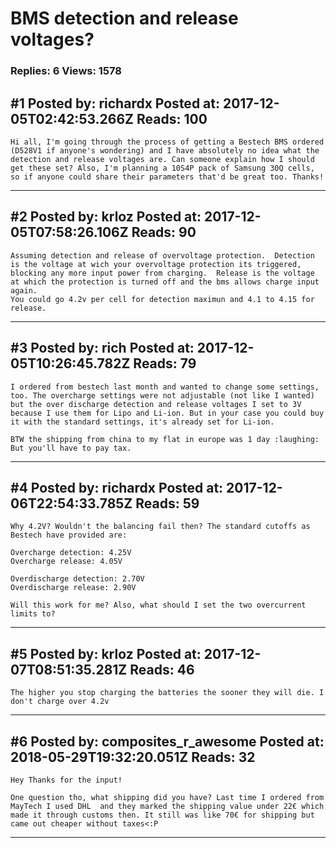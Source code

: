 # BMS detection and release voltages?

### Replies: 6 Views: 1578

## \#1 Posted by: richardx Posted at: 2017-12-05T02:42:53.266Z Reads: 100

```
Hi all, I'm going through the process of getting a Bestech BMS ordered (D528V1 if anyone's wondering) and I have absolutely no idea what the detection and release voltages are. Can someone explain how I should get these set? Also, I'm planning a 10S4P pack of Samsung 30Q cells, so if anyone could share their parameters that'd be great too. Thanks!
```

---
## \#2 Posted by: krloz Posted at: 2017-12-05T07:58:26.106Z Reads: 90

```
Assuming detection and release of overvoltage protection.  Detection is the voltage at wich your overvoltage protection its triggered, blocking any more input power from charging.  Release is the voltage at which the protection is turned off and the bms allows charge input again.  
You could go 4.2v per cell for detection maximun and 4.1 to 4.15 for release.
```

---
## \#3 Posted by: rich Posted at: 2017-12-05T10:26:45.782Z Reads: 79

```
I ordered from bestech last month and wanted to change some settings, too. The overcharge settings were not adjustable (not like I wanted) but the over discharge detection and release voltages I set to 3V because I use them for Lipo and Li-ion. But in your case you could buy it with the standard settings, it's already set for Li-ion.

BTW the shipping from china to my flat in europe was 1 day :laughing:
But you'll have to pay tax.
```

---
## \#4 Posted by: richardx Posted at: 2017-12-06T22:54:33.785Z Reads: 59

```
Why 4.2V? Wouldn't the balancing fail then? The standard cutoffs as Bestech have provided are:

Overcharge detection: 4.25V
Overcharge release: 4.05V

Overdischarge detection: 2.70V
Overdischarge release: 2.90V

Will this work for me? Also, what should I set the two overcurrent limits to?
```

---
## \#5 Posted by: krloz Posted at: 2017-12-07T08:51:35.281Z Reads: 46

```
The higher you stop charging the batteries the sooner they will die. I don't charge over 4.2v
```

---
## \#6 Posted by: composites_r_awesome Posted at: 2018-05-29T19:32:20.051Z Reads: 32

```
Hey Thanks for the input!  
  
One question tho, what shipping did you have? Last time I ordered from MayTech I used DHL  and they marked the shipping value under 22€ which made it through customs then. It still was like 70€ for shipping but came out cheaper without taxes<:P
```

---
